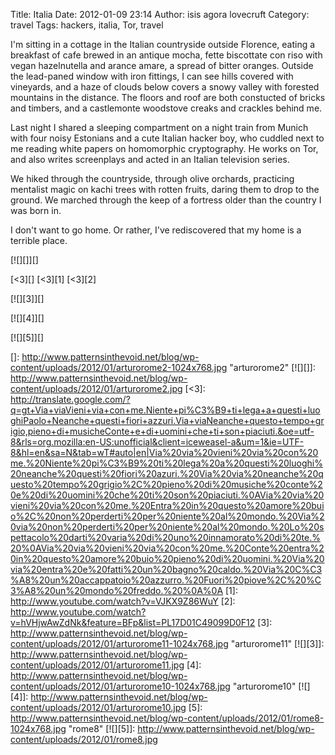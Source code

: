 Title: Italia
Date: 2012-01-09 23:14
Author: isis agora lovecruft
Category: travel
Tags: hackers, italia, Tor, travel

I'm sitting in a cottage in the Italian countryside outside Florence,
eating a breakfast of cafe brewed in an antique mocha, fette biscottate
con riso with vegan hazelnutella and arance amare, a spread of bitter
oranges. Outside the lead-paned window with iron fittings, I can see
hills covered with vineyards, and a haze of clouds below covers a snowy
valley with forested mountains in the distance. The floors and roof are
both constucted of bricks and timbers, and a castlemonte woodstove
creaks and crackles behind me.

Last night I shared a sleeping compartment on a night train from Munich
with four noisy Estonians and a cute Italian hacker boy, who cuddled
next to me reading white papers on homomorphic cryptography. He works on
Tor, and also writes screenplays and acted in an Italian television
series.

We hiked through the countryside, through olive orchards, practicing
mentalist magic on kachi trees with rotten fruits, daring them to drop
to the ground. We marched through the keep of a fortress older than the
country I was born in.

I don't want to go home. Or rather, I've rediscovered that my home is a
terrible place.

[![][]][]

[\<3][] [\<3][1] [\<3][2]

[![][3]][]

[![][4]][]

[![][5]][]

  []: http://www.patternsinthevoid.net/blog/wp-content/uploads/2012/01/arturorome2-1024x768.jpg
    "arturorome2"
  [![][]]: http://www.patternsinthevoid.net/blog/wp-content/uploads/2012/01/arturorome2.jpg
  [\<3]: http://translate.google.com/?q=gt+Via+viaVieni+via+con+me.Niente+pi%C3%B9+ti+lega+a+questi+luoghiPaolo+Neanche+questi+fiori+azzuri.Via+viaNeanche+questo+tempo+grigio,pieno+di+musicheConte+e+di+uomini+che+ti+son+piaciuti.&oe=utf-8&rls=org.mozilla:en-US:unofficial&client=iceweasel-a&um=1&ie=UTF-8&hl=en&sa=N&tab=wT#auto|en|Via%20via%20vieni%20via%20con%20me.%20Niente%20pi%C3%B9%20ti%20lega%20a%20questi%20luoghi%20neanche%20questi%20fiori%20azuri.%20Via%20via%20neanche%20questo%20tempo%20grigio%2C%20pieno%20di%20musiche%20conte%20e%20di%20uomini%20che%20ti%20son%20piaciuti.%0AVia%20via%20vieni%20via%20con%20me.%20Entra%20in%20questo%20amore%20buio%2C%20non%20perderti%20per%20niente%20al%20mondo.%20Via%20via%20non%20perderti%20per%20niente%20al%20mondo.%20Lo%20spettacolo%20darti%20varia%20di%20uno%20innamorato%20di%20te.%20%0AVia%20via%20vieni%20via%20con%20me.%20Conte%20entra%20in%20questo%20amore%20buio%20pieno%20di%20uomini.%20Via%20via%20entra%20e%20fatti%20un%20bagno%20caldo.%20Via%20C%C3%A8%20un%20accappatoio%20azzurro.%20Fuori%20piove%2C%20%C3%A8%20un%20mondo%20freddo.%20%0A%0A
  [1]: http://www.youtube.com/watch?v=VJKX9Z86WuY
  [2]: http://www.youtube.com/watch?v=hVHjwAwZdNk&feature=BFp&list=PL17D01C49099D0F12
  [3]: http://www.patternsinthevoid.net/blog/wp-content/uploads/2012/01/arturorome11-1024x768.jpg
    "arturorome11"
  [![][3]]: http://www.patternsinthevoid.net/blog/wp-content/uploads/2012/01/arturorome11.jpg
  [4]: http://www.patternsinthevoid.net/blog/wp-content/uploads/2012/01/arturorome10-1024x768.jpg
    "arturorome10"
  [![][4]]: http://www.patternsinthevoid.net/blog/wp-content/uploads/2012/01/arturorome10.jpg
  [5]: http://www.patternsinthevoid.net/blog/wp-content/uploads/2012/01/rome8-1024x768.jpg
    "rome8"
  [![][5]]: http://www.patternsinthevoid.net/blog/wp-content/uploads/2012/01/rome8.jpg
